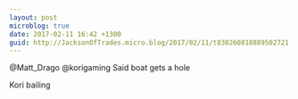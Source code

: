 ```yaml
---
layout: post
microblog: true
date: 2017-02-11 16:42 +1300
guid: http://JacksonOfTrades.micro.blog/2017/02/11/t830260818889502721.html
---
```

@Matt_Drago @korigaming Said boat gets a hole

Kori bailing
